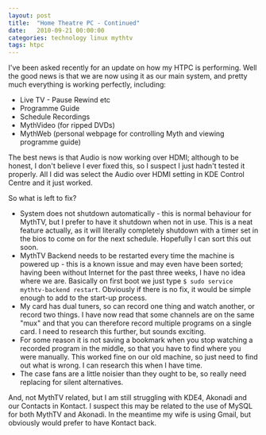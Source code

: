 ```yaml
---
layout: post
title:  "Home Theatre PC - Continued"
date:   2010-09-21 00:00:00
categories: technology linux mythtv
tags: htpc
---
```


I've been asked recently for an update on how my HTPC is performing.  Well the good news is that we are now using it as our main system, and pretty much everything is working perfectly, including:

   * Live TV - Pause Rewind etc
   * Programme Guide
   * Schedule Recordings
   * MythVideo (for ripped DVDs)
   * MythWeb (personal webpage for controlling Myth and viewing programme guide)

The best news is that Audio is now working over HDMI; although to be honest, I don't believe I ever fixed this, so I suspect I just hadn't tested it properly.  All I did was select the Audio over HDMI setting in KDE Control Centre and it just worked.

So what is left to fix?

   * System does not shutdown automatically - this is normal behaviour for MythTV, but I prefer to have it shutdown when not in use.  This is a neat feature actually, as it will literally completely shutdown with a timer set in the bios to come on for the next schedule.  Hopefully I can sort this out soon.
   * MythTV Backend needs to be restarted every time the machine is powered up - this is a known issue and may even have been sorted; having been without Internet for the past three weeks, I have no idea where we are.  Basically on first boot we just type `$ sudo service mythtv-backend restart`.  Obviously if there is no fix, it would be simple enough to add to the start-up process.
   * My card has dual tuners, so can record one thing and watch another, or record two things.  I have now read that some channels are on the same "mux" and that you can therefore record multiple programs on a single card.  I need to research this further, but sounds exciting.
   * For some reason it is not saving a bookmark when you stop watching a recorded program in the middle, so that you have to find where you were manually.  This worked fine on our old machine, so just need to find out what is wrong.  I can research this when I have time.
   * The case fans are a little noisier than they ought to be, so really need replacing for silent alternatives.

And, not MythTV related, but I am still struggling with KDE4, Akonadi and our Contacts in Kontact.  I suspect this may be related to the use of MySQL for both MythTV and Akonadi.  In the meantime my wife is using Gmail, but obviously would prefer to have Kontact back.

